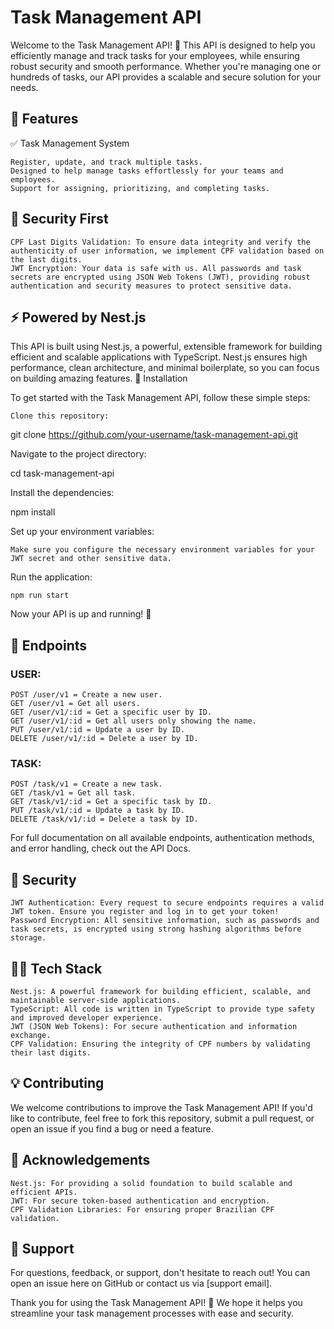 # Task Management API

Welcome to the Task Management API! 🎉 This API is designed to help you efficiently manage and track tasks for your employees, while ensuring robust security and smooth performance. Whether you're managing one or hundreds of tasks, our API provides a scalable and secure solution for your needs.
## 🚀 Features
✅ Task Management System

    Register, update, and track multiple tasks.
    Designed to help manage tasks effortlessly for your teams and employees.
    Support for assigning, prioritizing, and completing tasks.

## 🔐 Security First

    CPF Last Digits Validation: To ensure data integrity and verify the authenticity of user information, we implement CPF validation based on the last digits.
    JWT Encryption: Your data is safe with us. All passwords and task secrets are encrypted using JSON Web Tokens (JWT), providing robust authentication and security measures to protect sensitive data.

## ⚡ Powered by Nest.js

This API is built using Nest.js, a powerful, extensible framework for building efficient and scalable applications with TypeScript. Nest.js ensures high performance, clean architecture, and minimal boilerplate, so you can focus on building amazing features.
🔧 Installation

To get started with the Task Management API, follow these simple steps:

    Clone this repository:

git clone https://github.com/your-username/task-management-api.git

Navigate to the project directory:

cd task-management-api

Install the dependencies:

npm install

Set up your environment variables:

    Make sure you configure the necessary environment variables for your JWT secret and other sensitive data.

Run the application:

    npm run start

Now your API is up and running! 🚀
## 📜 Endpoints
### USER:
    POST /user/v1 = Create a new user.
    GET /user/v1 = Get all users.
    GET /user/v1/:id = Get a specific user by ID.
    GET /user/v1/:id = Get all users only showing the name.
    PUT /user/v1/:id = Update a user by ID.
    DELETE /user/v1/:id = Delete a user by ID.


### TASK:
    POST /task/v1 = Create a new task.
    GET /task/v1 = Get all task.
    GET /task/v1/:id = Get a specific task by ID.
    PUT /task/v1/:id = Update a task by ID.
    DELETE /task/v1/:id = Delete a task by ID.


For full documentation on all available endpoints, authentication methods, and error handling, check out the API Docs.
## 🔐 Security

    JWT Authentication: Every request to secure endpoints requires a valid JWT token. Ensure you register and log in to get your token!
    Password Encryption: All sensitive information, such as passwords and task secrets, is encrypted using strong hashing algorithms before storage.

## 👨‍💻 Tech Stack

    Nest.js: A powerful framework for building efficient, scalable, and maintainable server-side applications.
    TypeScript: All code is written in TypeScript to provide type safety and improved developer experience.
    JWT (JSON Web Tokens): For secure authentication and information exchange.
    CPF Validation: Ensuring the integrity of CPF numbers by validating their last digits.

## 💡 Contributing

We welcome contributions to improve the Task Management API! If you'd like to contribute, feel free to fork this repository, submit a pull request, or open an issue if you find a bug or need a feature.
## 📣 Acknowledgements

    Nest.js: For providing a solid foundation to build scalable and efficient APIs.
    JWT: For secure token-based authentication and encryption.
    CPF Validation Libraries: For ensuring proper Brazilian CPF validation.

## 💬 Support

For questions, feedback, or support, don't hesitate to reach out! You can open an issue here on GitHub or contact us via [support email].

Thank you for using the Task Management API! 🙌 We hope it helps you streamline your task management processes with ease and security.